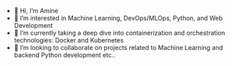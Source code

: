 - 👋 Hi, I’m Amine
- 👀 I’m interested in Machine Learning, DevOps/MLOps, Python, and Web Development
- 🌱 I’m currently taking a deep dive into containerization and orchestration technologies: Docker and Kubernetes
- 💞️ I’m looking to collaborate on projects related to Machine Learning and backend Python development etc..

<!---
Aminkta/Aminkta is a ✨ special ✨ repository because its `README.md` (this file) appears on your GitHub profile.
You can click the Preview link to take a look at your changes.
--->
